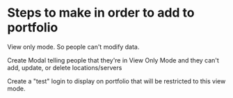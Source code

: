 # Steps to make in order to add to portfolio

View only mode. So people can't modify data.

Create Modal telling people that they're in View Only Mode and they can't add, update, or delete locations/servers

Create a "test" login to display on portfolio that will be restricted to this view mode.
